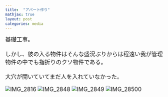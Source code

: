 ```yaml
---
title:  "アパート作り"
mathjax: true
layout: post
categories: media
---
```

<span style="font-size:large">
基礎工事。<br><br>
しかし、彼の入る物件はそんな盛況ぶりからは程遠い我が管理物件の中でも指折りのクソ物件である。<br><br>
大穴が開いていてまだ人を入れていなかった。
  
![IMG_2816](https://github.com/t-hlki/t-hlki.github.io/assets/128742660/a5657a71-9bbc-4cd5-9a1d-7fb5aa88f6ff)
![IMG_2848](https://github.com/t-hlki/t-hlki.github.io/assets/128742660/78b15d07-1e5d-4834-aace-d97360fc27b8)
![IMG_2849](https://github.com/t-hlki/t-hlki.github.io/assets/128742660/e311b158-0b68-4ef5-89b4-139b5b3a8f06)
![IMG_28500](https://github.com/t-hlki/t-hlki.github.io/assets/128742660/e81e2c32-8917-4a64-b549-80e0eed6d4c0)

</span>
